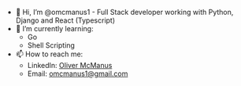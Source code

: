 - 👋 Hi, I’m @omcmanus1 - Full Stack developer working with Python, Django and React (Typescript)
- 🌱 I’m currently learning:
  - Go
  - Shell Scripting
- 📫 How to reach me:
  - LinkedIn: [Oliver McManus](https://www.linkedin.com/in/oliver-mcmanus-424521124/)
  - Email: omcmanus1@gmail.com  

<!---
omcmanus1/omcmanus1 is a ✨ special ✨ repository because its `README.md` (this file) appears on your GitHub profile.
You can click the Preview link to take a look at your changes.
--->
